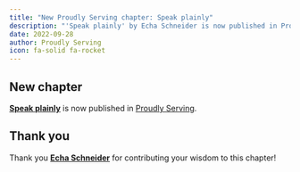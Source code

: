 ```yaml
---
title: "New Proudly Serving chapter: Speak plainly"
description: "'Speak plainly' by Echa Schneider is now published in Proudly Serving."
date: 2022-09-28
author: Proudly Serving
icon: fa-solid fa-rocket
---
```


## New chapter

**[Speak plainly](/contents/speak-plainly)** is now published in [Proudly Serving](/).

## Thank you

Thank you **[Echa Schneider](/contributors/echa-schneider)** for contributing your wisdom to this chapter!
